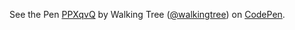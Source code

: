 <p data-height="268" data-theme-id="0" data-slug-hash="PPXqvQ" data-default-tab="result" data-user="walkingtree" class='codepen'>See the Pen <a href='http://codepen.io/walkingtree/pen/PPXqvQ/'>PPXqvQ</a> by Walking Tree (<a href='http://codepen.io/walkingtree'>@walkingtree</a>) on <a href='http://codepen.io'>CodePen</a>.</p>
<script async src="//assets.codepen.io/assets/embed/ei.js"></script>

